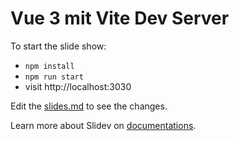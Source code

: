 # Vue 3 mit Vite Dev Server

To start the slide show:

- `npm install`
- `npm run start`
- visit http://localhost:3030

Edit the [slides.md](slides.md) to see the changes.

Learn more about Slidev on [documentations](https://sli.dev).
